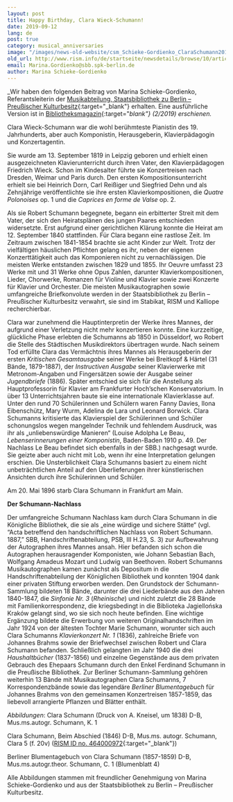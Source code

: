 ```yaml
---
layout: post
title: Happy Birthday, Clara Wieck-Schumann!
date: 2019-09-12
lang: de
post: true
category: musical_anniversaries
image: "/images/news-old-website/csm_Schieke-Gordienko_ClaraSchumann2019_Clara1838_8b872f0c6f.jpg"
old_url: http://www.rism.info/de/startseite/newsdetails/browse/10/article/64/happy-birthday-clara-wieck-schumann.html
email: Marina.Gordienko@sbb.spk-berlin.de
author: Marina Schieke-Gordienko
---
```


_Wir haben den folgenden Beitrag von Marina Schieke-Gordienko, Referantsleiterin der [Musikabteilung, Staatsbibliothek zu Berlin – Preußischer Kulturbesitz](https://staatsbibliothek-berlin.de/die-staatsbibliothek/abteilungen/musik/){:target="_blank"} erhalten. Eine ausführliche Version ist in [Bibliotheksmagazin](https://staatsbibliothek-berlin.de/die-staatsbibliothek/publikationen-der-staatsbibibliothek/bibliotheksmagazin/){:target="_blank"} (2/2019) erschienen._

Clara Wieck-Schumann war die wohl berühmteste Pianistin des 19. Jahrhunderts, aber auch Komponistin, Herausgeberin, Klavierpädagogin und Konzertagentin.

Sie wurde am 13. September 1819 in Leipzig geboren und erhielt einen ausgezeichneten Klavierunterricht durch ihren Vater, den Klavierpädagogen Friedrich Wieck. Schon im Kindesalter führte sie Konzertreisen nach Dresden, Weimar und Paris durch. Den ersten Kompositionsunterricht erhielt sie bei Heinrich Dorn, Carl Reißiger und Siegfried Dehn und als Zehnjährige veröffentlichte sie ihre ersten Klavierkompositionen, die _Quatre Polonoises_ op. 1 und die _Caprices en forme de Valse_ op. 2.

Als sie Robert Schumann begegnete, begann ein erbitterter Streit mit dem Vater, der sich den Heiratsplänen des jungen Paares entschieden widersetzte. Erst aufgrund einer gerichtlichen Klärung konnte die Heirat am 12. September 1840 stattfinden. Für Clara begann eine rastlose Zeit. Im Zeitraum zwischen 1841-1854 brachte sie acht Kinder zur Welt. Trotz der vielfältigen häuslichen Pflichten gelang es ihr, neben der eigenen Konzerttätigkeit auch das Komponieren nicht zu vernachlässigen. Die meisten Werke entstanden zwischen 1829 und 1855. Ihr Oeuvre umfasst 23 Werke mit und 31 Werke ohne Opus Zahlen, darunter Klavierkompositionen, Lieder, Chorwerke, Romanzen für Violine und Klavier sowie zwei Konzerte für Klavier und Orchester. Die meisten Musikautographen sowie umfangreiche Briefkonvolute werden in der Staatsbibliothek zu Berlin – Preußischer Kulturbesitz verwahrt, sie sind im Stabikat, RISM und Kalliope recherchierbar.

Clara war zunehmend die Hauptinterpretin der Werke ihres Mannes, der aufgrund einer Verletzung nicht mehr konzertieren konnte. Eine kurzzeitige, glückliche Phase erlebten die Schumanns ab 1850 in Düsseldorf, wo Robert die Stelle des Städtischen Musikdirektors übertragen wurde. Nach seinem Tod erfüllte Clara das Vermächtnis ihres Mannes als Herausgeberin der ersten _Kritischen Gesamtausgabe_ seiner Werke bei Breitkopf & Härtel (31 Bände, 1879-1887), der _Instructiven Ausgabe_ seiner Klavierwerke mit Metronom-Angaben und Fingersätzen sowie der Ausgabe seiner _Jugendbriefe_ (1886). Später entschied sie sich für die Anstellung als Hauptprofessorin für Klavier am Frankfurter Hoch’schen Konservatorium. In über 13 Unterrichtsjahren baute sie eine internationale Klavierklasse auf. Unter den rund 70 Schülerinnen und Schülern waren Fanny Davies, Ilona Eibenschütz, Mary Wurm, Adelina de Lara und Leonard Borwick. Clara Schumanns kritisierte das Klavierspiel der Schülerinnen und Schüler schonungslos wegen mangelnder Technik und fehlendem Ausdruck, was ihr als „unliebenswürdige Manieren“ (Louise Adolpha Le Beau, _Lebenserinnerungen einer Komponistin_, Baden-Baden 1910 p. 49. Der Nachlass Le Beau befindet sich ebenfalls in der SBB.) nachgesagt wurde. Sie geizte aber auch nicht mit Lob, wenn ihr eine Interpretation gelungen erschien. Die Unsterblichkeit Clara Schumanns basiert zu einem nicht unbeträchtlichen Anteil auf den Überlieferungen ihrer künstlerischen Ansichten durch ihre Schülerinnen und Schüler.

Am 20. Mai 1896 starb Clara Schumann in Frankfurt am Main.

**Der Schumann-Nachlass**

Der umfangreiche Schumann Nachlass kam durch Clara Schumann in die Königliche Bibliothek, die sie als „eine würdige und sichere Stätte“ (vgl. “Acta betreffend den handschriftlichen Nachlass von Robert Schumann. 1887,” SBB, Handschriftenabteilung, PSB, III H.23, S. 3) zur Aufbewahrung der Autographen ihres Mannes ansah. Hier befanden sich schon die Autographen herausragender Komponisten, wie Johann Sebastian Bach, Wolfgang Amadeus Mozart und Ludwig van Beethoven. Robert Schumanns Musikautographen kamen zunächst als Depositum in die Handschriftenabteilung der Königlichen Bibliothek und konnten 1904 dank einer privaten Stiftung erworben werden. Den Grundstock der Schumann-Sammlung bildeten 18 Bände, darunter die drei Liederbände aus den Jahren 1840-1847, die _Sinfonie Nr. 3_ (_Rheinische_) und nicht zuletzt die 28 Bände mit Familienkorrespondenz, die kriegsbedingt in die Biblioteka Jagiellońska Kraków gelangt sind, wo sie sich noch heute befinden. Eine wichtige Ergänzung bildete die Erwerbung von weiteren Originalhandschriften im Jahr 1924 von der ältesten Tochter Marie Schumann, worunter sich auch Clara Schumanns _Klavierkonzert_ _Nr. 1_ (1836), zahlreiche Briefe von Johannes Brahms sowie der Briefwechsel zwischen Robert und Clara Schumann befanden. Schließlich gelangten im Jahr 1940 die drei _Haushaltbücher_ (1837-1856) und einzelne Gegenstände aus dem privaten Gebrauch des Ehepaars Schumann durch den Enkel Ferdinand Schumann in die Preußische Bibliothek. Zur Berliner Schumann-Sammlung gehören weiterhin 13 Bände mit Musikautographen Clara Schumanns, 7 Korrespondenzbände sowie das legendäre _Berliner Blumentagebuch_ für Johannes Brahms von den gemeinsamen Konzertreisen 1857-1859, das liebevoll arrangierte Pflanzen und Blätter enthält.


_Abbildungen_:
Clara Schumann (Druck von A. Kneisel, um 1838)
D-B, Mus.ms.autogr. Schumann, K. 1

Clara Schumann, Beim Abschied (1846)
D-B, Mus.ms. autogr. Schumann, Clara 5 (f. 20v) ([RISM ID no. 464000972](https://opac.rism.info/search?id=464000972&View=rism){:target="_blank"})

Berliner Blumentagebuch von Clara Schumann (1857-1859)
D-B, Mus.ms.autogr.theor. Schumann, C. 1 (Blumenblatt 4)

Alle Abbildungen stammen mit freundlicher Genehmigung von Marina Schieke-Gordienko und aus der Staatsbibliothek zu Berlin – Preußischer Kulturbesitz.
